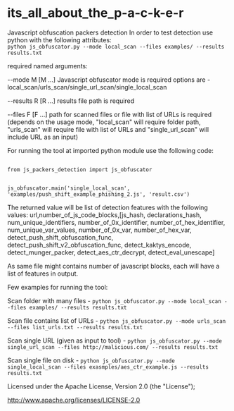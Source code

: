# its_all_about_the_p-a-c-k-e-r
Javascript obfuscation packers detection
In order to test detection use python with the following attributes:  
```python js_obfuscator.py --mode local_scan --files examples/ --results results.txt```


required named arguments:

--mode M [M ...]     Javascript obfuscator mode is required options are -
                     local_scan/urls_scan/single_url_scan/single_local_scan

--results R [R ...]  results file path is required

--files F [F ...]    path for scanned files or file with list of URLs is required (depends on the usage mode, "local_scan" will require folder path, "urls_scan" will require file with list of URLs and "single_url_scan" will include URL as an input)

For running the tool at imported python module use the following code:

<code>
from js_packers_detection import js_obfuscator

js_obfuscator.main('single_local_scan', 'examples/push_shift_example_phishing_2.js', 'result.csv')
</code>

The returned value will be list of detection features with the following values:
url,number_of_js_code_blocks,[js_hash, declarations_hash, num_unique_identifiers, number_of_0x_identifier, number_of_hex_identifier, num_unique_var_values, number_of_0x_var, number_of_hex_var, detect_push_shift_obfuscation_func, detect_push_shift_v2_obfuscation_func, detect_kaktys_encode, detect_munger_packer, detect_aes_ctr_decrypt, detect_eval_unescape]

As same file might contains number of javascript blocks, each will have a list of features in output.

Few examples for running the tool:

Scan folder with many files -
```python js_obfuscator.py --mode local_scan --files examples/ --results results.txt```

Scan file contains list of URLs - 
```python js_obfuscator.py --mode urls_scan --files list_urls.txt --results results.txt```

Scan single URL (given as input to tool) - 
```python js_obfuscator.py --mode single_url_scan --files http://malicious.com/ --results results.txt```

Scan single file on disk - 
```python js_obfuscator.py --mode single_local_scan --files exasmples/aes_ctr_example.js --results results.txt```


Licensed under the Apache License, Version 2.0 (the "License");

http://www.apache.org/licenses/LICENSE-2.0

